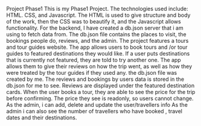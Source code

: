 

Project Phase1
This is my Phase1 Project.
The technologies used include: HTML. CSS, and Javascript.
The HTML is used to give structure and body of the work, then the CSS was to beautify it, and the Javascript allows functionality.
For the backend, I have created a db.json server that i am using to fetch data from.
The db.json file contains the places to visit, the bookings people do, reviews, and the admin.
The project features a tours and tour guides website.
The app allows users to book tours and /or tour guides to featured destinations they would like.
If a user puts destinations that is currently not featured, they are told to try another one. 
The app allows them to give their reviews on how the trip went, as well as how they were treated by the tour guides if they used any. 
the db.json file was created by me.
The reviews and bookings by users data is stored in the db.json for me to see. Reviews are displayed under the featured destination cards. 
When the user books a tour, they are able to see the price for the trip before confirming.
The price they see is readonly, so users cannot change.
As the admin, i can add, delete and update the user/travellers info
As the admin i can also see the number of travellers who have booked , travel dates and their destinations.

